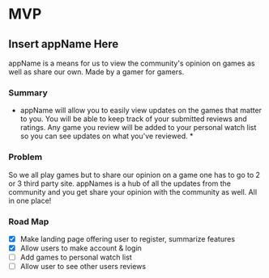 # MVP

## Insert appName Here
appName is a means for us to view the community's opinion on games as well as share our own. Made by a gamer for gamers.

### Summary
* appName will allow you to easily view updates on the games that matter to you. You will be able to keep track of your submitted reviews and ratings. Any game you review will be added to your personal watch list so you can see updates on what you've reviewed. *

### Problem
So we all play games but to share our opinion on a game one has to go to 2 or 3 third party site. appNames is a hub of all the updates from the community and you get share your opinion with the community as well. All in one place!

### Road Map
- [x] Make landing page offering user to register, summarize features
- [x] Allow users to make account & login
- [ ] Add games to personal watch list
- [ ] Allow user to see other users reviews
